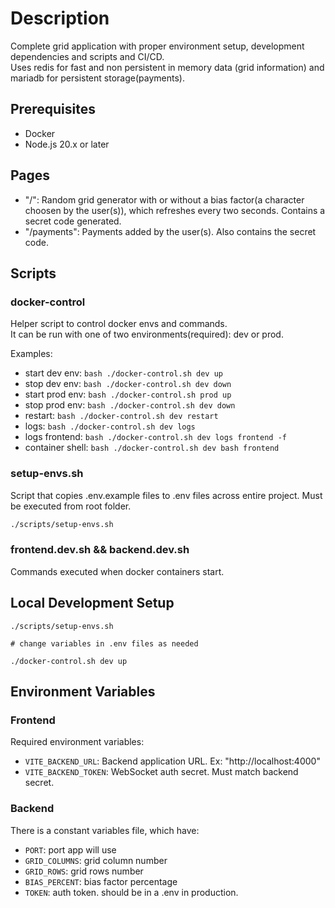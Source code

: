 # Description  
Complete grid application with proper environment setup, development dependencies and scripts and CI/CD.  
Uses redis for fast and non persistent in memory data (grid information) and mariadb for persistent storage(payments).

## Prerequisites
- Docker 
- Node.js 20.x or later

## Pages
- "/": Random grid generator with or without a bias factor(a character choosen by the user(s)), which refreshes every two seconds. Contains a secret code generated.
- "/payments": Payments added by the user(s). Also contains the secret code.

## Scripts  
### docker-control 
Helper script to control docker envs and commands.  
It can be run with one of two environments(required): dev or prod.  

Examples: 
- start dev env: ```bash ./docker-control.sh dev up```
- stop dev env: ```bash ./docker-control.sh dev down```
- start prod env: ```bash ./docker-control.sh prod up```
- stop prod env: ```bash ./docker-control.sh dev down```
- restart: ```bash ./docker-control.sh dev restart```
- logs: ```bash ./docker-control.sh dev logs```
- logs frontend: ```bash ./docker-control.sh dev logs frontend -f```
- container shell: ```bash ./docker-control.sh dev bash frontend```

### setup-envs.sh
Script that copies .env.example files to .env files across entire project. Must be executed from root folder.
```bash
./scripts/setup-envs.sh
```

### frontend.dev.sh && backend.dev.sh
Commands executed when docker containers start.

## Local Development Setup
```
./scripts/setup-envs.sh

# change variables in .env files as needed

./docker-control.sh dev up
```

## Environment Variables
### Frontend
Required environment variables:
- `VITE_BACKEND_URL`: Backend application URL. Ex: "http://localhost:4000"
- `VITE_BACKEND_TOKEN`: WebSocket auth secret. Must match backend secret. 

### Backend 
There is a constant variables file, which have:
- `PORT`: port app will use 
- `GRID_COLUMNS`: grid column number
- `GRID_ROWS`: grid rows number
- `BIAS_PERCENT`: bias factor percentage
- `TOKEN`: auth token. should be in a .env in production. 




